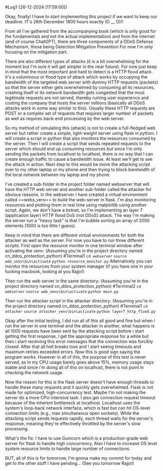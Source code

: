  #Log1 {26-12-2024 [17:59:00]}

Okay, finally! I have to start implementing this project if we want to keep our deadline. IT's 26th December 1800 hours exactly (O __ O)!!

From all I've gathered from the accompanying book (which is only good for the fundamentals and not the actual implementation) and from the internet (and of course ChatGPT), there are three components of a DDoS Defense Mechanism, those being
	Detection
	Mitigation
	Prevention
For now I'm only focusing on the mitigation part. 

There are also different types of attacks (it is a bit overwhelming for the moment but I'm sure it will get simpler in the near future). For now just keep in mind that the most important and hard to detect is a HTTP flood attack. It's a voluminous or flood type of attack which works by occupying the bandwidth of the targeted web server with dummy HTTP requests (packets) so that the server either gets overwhelmed by consuming all its resources, crashing itself or its network bandwidth gets congested that the most legitimate requests are not served, thereby ruining user experience and costing the company that hosts the server millions (basically all DDoS attacks work in some way similar to this). Usually these HTTP requests are POST or a complex set of requests that requires larger number of packets as well as requires back-end processing by the web server. 

So my method of simulating this (attack) is not to create a full-fledged web server but rather create a simple, light-weight server using flask in python. I will create a script in python that also monitors the resources consumed by the server. Then I will create a script that sends repeated requests to the server which should end up consuming resources but since I'm only sending the packets from localhost to localhost, there is no way that I can create enough traffic to cause a bandwidth issue. At least we'll get to see the attack in action. Next step to this would be move the attacking script over to my other laptop or my phone and then trying to block bandwidth of the local network between my laptop and my phone.

I've created a sub-folder in the project folder named webserver that will have the HTTP web server and another sub-folder called the attacker for obvious reasons. In the webserver I have created a virtual environment called ==webs_venv==  to build the web-server in flask. I'm also monitoring resources and plotting them in real time using matplotlib using another script. Again, we don't have a botnet, so I'm implementing an layer 7 (application layer) HTTP flood DoS (not DDoS) attack. The way I'm making the server run a "heavy task" is that I'm bubble sorting an array of 2000 elements (1000 is too little I guess).

Keep in mind that there are different virtual environments for both the attacker as well as the server. For now you have to run three different scripts. 
First open the resource monitor in one terminal window after activating the venv:
	(Assuming you're in the project directory named cn_ddos_protection_python)
	#Terminal1
	`cd webserver`
	`source web_venv\bin\activate`
	`python resource_monitor.py`
Alternatively you can monitor the resources from your system manager (if you have one in your fucking macbook, looking at you Rajjo!)

Then run the web server in the same directory:
	(Assuming you're in the project directory named cn_ddos_protection_python)
	#Terminal2
	`cd webserver`
	`source web_venv\bin\activate`
	`python main.py`

Then run the attacker script in the attacker directory:
	(Assuming you're in the project directory named cn_ddos_protection_python)
	#Terminal1
	`cd attacker`
	`source attacker_venv\bin\activate`
	`python layer7_http_flood.py`

Okay after the initial testing, I did run all of this all good and fine but when i run the server in one terminal and the attacker in another, what happens is all 1000 requests have been sent by the attacking script before i start getting the first response, I get the appropriate response for a while but then i start receiving this error messages that the connection was forcibly closed. After that all hell breaks lose and I start seeing timeouts and maximum retries exceeded errors. Now this is good sign saying the program works. However in all of this, the purpose of this test is never served, as in my CPU usage barely goes above 15%, memory usage stays stable and since i'm doing all of this on localhost, there is not point in checking the network usage.

Now the reason for this is the flask server doesn't have enough threads to handle these many requests and it quickly gets overwhelmed. Flask is not made for optimized, high-concurrency test. Maybe I'm not making the server do a more CPU intensive task. I also get connection request timeout because of the inherent bottleneck at localhost. Localhost uses the system's loop-back network interface, which is fast but can hit OS-level connection limits (e.g., max simultaneous open sockets). While the attacking script sends requests rapidly, each thread waits for the server's response, meaning they're effectively throttled by the server's slow processing.

What's the fix: I have to use Gunicorn which is a production-grade web server for flask to handle high concurrency. Also I have to increase OS level system resource limits to handle large number of connections.

BUT, all of this is for tomorrow,  I'm gonna make my commit for today and get to the other stuff I have pending... (See you tomorrow Rajjo!)
